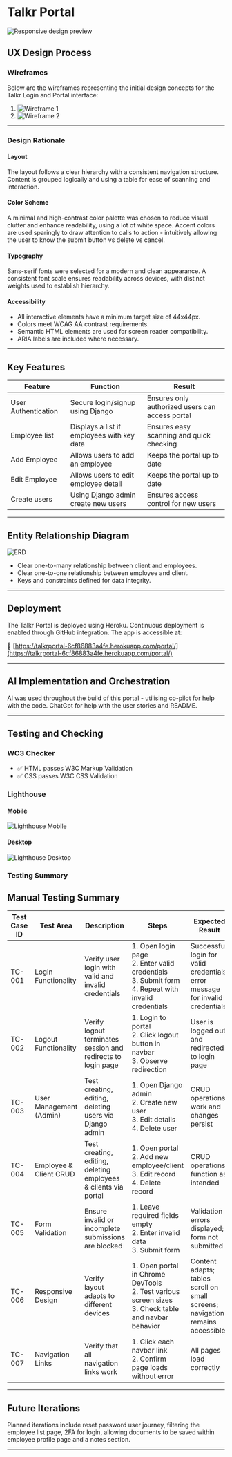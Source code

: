 # Talkr Portal

![Responsive design preview](static/images/amIResponsive.png)

## UX Design Process

### Wireframes

Below are the wireframes representing the initial design concepts for the Talkr Login and Portal interface:

1. ![Wireframe 1](static/images/wireframe1.png)
2. ![Wireframe 2](static/images/wireframe2.png)

---

### Design Rationale

#### Layout

The layout follows a clear hierarchy with a consistent navigation structure. Content is grouped logically and using a table for ease of scanning and interaction.

#### Color Scheme

A minimal and high-contrast color palette was chosen to reduce visual clutter and enhance readability, using a lot of white space. Accent colors are used sparingly to draw attention to calls to action - intuitively allowing the user to know the submit button vs delete vs cancel.

#### Typography

Sans-serif fonts were selected for a modern and clean appearance. A consistent font scale ensures readability across devices, with distinct weights used to establish hierarchy.

#### Accessibility

- All interactive elements have a minimum target size of 44x44px.
- Colors meet WCAG AA contrast requirements.
- Semantic HTML elements are used for screen reader compatibility.
- ARIA labels are included where necessary.

---

## Key Features

| Feature              | Function                                            | Result                                          |
|----------------------|-----------------------------------------------------|-------------------------------------------------|
| User Authentication  | Secure login/signup using Django                    | Ensures only authorized users can access portal |
| Employee list        | Displays a list if employees with key data          | Ensures easy scanning and quick checking        |
| Add Employee         | Allows users to add an employee                     | Keeps the portal up to date                     |
| Edit Employee        | Allows users to edit employee detail                | Keeps the portal up to date                     |
| Create users         | Using Django admin create new users                 | Ensures access control for new users            |

---

## Entity Relationship Diagram

![ERD](static/images/client_employee_erd.png)

- Clear one-to-many relationship between client and employees.
- Clear one-to-one relationship between employee and client.
- Keys and constraints defined for data integrity.

---

## Deployment

The Talkr Portal is deployed using Heroku. Continuous deployment is enabled through GitHub integration. The app is accessible at:

🔗 [https://talkrportal-6cf86883a4fe.herokuapp.com/portal/](https://talkrportal-6cf86883a4fe.herokuapp.com/portal/)

---

## AI Implementation and Orchestration

AI was used throughout the build of this portal - utilising co-pilot for help with the code. ChatGpt for help with the user stories and README.

---

## Testing and Checking

### WC3 Checker

- ✅ HTML passes W3C Markup Validation
- ✅ CSS passes W3C CSS Validation

### Lighthouse

#### Mobile

![Lighthouse Mobile](static/images/lighthouse-mobile.png)

#### Desktop

![Lighthouse Desktop](static/images/lighthouse-desktop.png)

### Testing Summary

## Manual Testing Summary

| Test Case ID | Test Area                  | Description | Steps | Expected Result | Actual Result | Status |
|--------------|----------------------------|-------------|-------|-----------------|---------------|--------|
| TC-001       | Login Functionality         | Verify user login with valid and invalid credentials | 1. Open login page<br>2. Enter valid credentials<br>3. Submit form<br>4. Repeat with invalid credentials | Successful login for valid credentials; error message for invalid credentials | Behaviour matched expectations; no errors found | ✅ Pass |
| TC-002       | Logout Functionality        | Verify logout terminates session and redirects to login page | 1. Login to portal<br>2. Click logout button in navbar<br>3. Observe redirection | User is logged out and redirected to login page | Behaviour matched expectations; session cleared | ✅ Pass |
| TC-003       | User Management (Admin)     | Test creating, editing, deleting users via Django admin | 1. Open Django admin<br>2. Create new user<br>3. Edit details<br>4. Delete user | CRUD operations work and changes persist | All actions successful; data reflected correctly in database | ✅ Pass |
| TC-004       | Employee & Client CRUD      | Test creating, editing, deleting employees & clients via portal | 1. Open portal<br>2. Add new employee/client<br>3. Edit record<br>4. Delete record | CRUD operations function as intended | All tests passed; data updated correctly | ✅ Pass |
| TC-005       | Form Validation             | Ensure invalid or incomplete submissions are blocked | 1. Leave required fields empty<br>2. Enter invalid data<br>3. Submit form | Validation errors displayed; form not submitted | Validation worked as expected | ✅ Pass |
| TC-006       | Responsive Design           | Verify layout adapts to different devices | 1. Open portal in Chrome DevTools<br>2. Test various screen sizes<br>3. Check table and navbar behavior | Content adapts; tables scroll on small screens; navigation remains accessible | Responsive design works correctly | ✅ Pass |
| TC-007       | Navigation Links            | Verify that all navigation links work | 1. Click each navbar link<br>2. Confirm page loads without error | All pages load correctly | No broken links found | ✅ Pass |


---

## Future Iterations

Planned iterations include reset password user journey, filtering the employee list page, 2FA for login, allowing documents to be saved within employee profile page and a notes section.

---